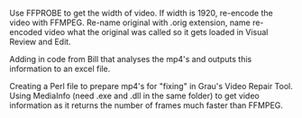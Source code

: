 Use FFPROBE to get the width of video. If width is 1920, re-encode the video with FFMPEG. Re-name original with .orig extension, name re-encoded video what the original was called so it gets loaded in Visual Review and Edit.

Adding in code from Bill that analyses the mp4's and outputs this information to an excel file. 

Creating a Perl file to prepare mp4's for "fixing" in Grau's Video Repair Tool. Using MediaInfo (need .exe and .dll in the same folder) to get video information as it returns the number of frames much faster than FFMPEG. 
